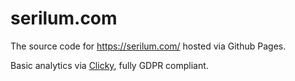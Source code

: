 # serilum.com
The source code for https://serilum.com/ hosted via Github Pages.

Basic analytics via <a title="Clicky" href="https://clicky.com/101379771" target=_blank>Clicky</a>, fully GDPR compliant.
